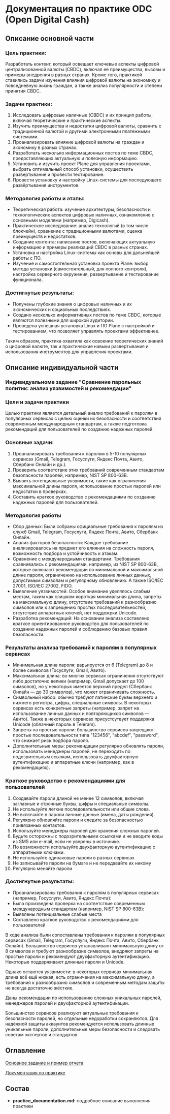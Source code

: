 # Документация по практике ODC (Open Digital Cash)

## Описание основной части
### Цель практики:
Разработать контент, который освещает ключевые аспекты цифровой централизованной валюты (CBDC), включая её преимущества, вызовы и примеры внедрения в разных странах. Кроме того, практикой ставились задачи изучения влияния цифровой валюты на экономику и повседневную жизнь граждан, а также анализ популярности и степени принятия CBDC.

### Задачи практики:
1. Исследовать цифровые наличные (CBDC) и их принцип работы, включая теоретические и практические аспекты.
2. Изучить преимущества и недостатки цифровой валюты, сравнить с традиционной валютой и другими электронными платежными системами.
3. Проанализировать влияние цифровой валюты на граждан и экономику в разных странах.
4. Разработать несколько информационных постов по теме CBDC, предоставляющих актуальную и полезную информацию.
5. Установить и изучить проект Plane для управления проектами, выбрать оптимальный способ установки, осуществить развертывание и провести тестирование.
6. Провести установку и настройку Linux-системы для последующего развёртывания инструментов.

### Методология работы и этапы:

- Теоретическая работа: изучение архитектуры, безопасности и технологических аспектов цифровых наличных, ознакомление с основными моделями (например, Digicash).
- Практическое исследование: анализ технологий (в том числе блокчейн), сравнение с традиционными валютами, оценка преимуществ и недостатков.
- Создание контента: написание постов, включающих актуальную информацию и примеры реализаций CBDC в разных странах.
- Установка и настройка Linux-системы как основы для дальнейшей работы с ПО.
- Изучение и самостоятельная установка проекта Plane: выбор метода установки (самостоятельный, для полного контроля), настройка серверного окружения, развертывание и тестирование функционала.

### Достигнутые результаты:

- Получены глубокие знания о цифровых наличных и их экономических и социальных последствиях.
- Создано несколько информативных постов по теме CBDC, которые являются полезными для широкой аудитории.
- Проведена успешная установка Linux и ПО Plane с настройкой и тестированием, что позволяет управлять проектами эффективнее.

Таким образом, практика охватила как освоение теоретических знаний о цифровой валюте, так и практические навыки развертывания и использования инструментов для управления проектами.

       


## Описание индивидуальной части
### Индивидуальноме задание "Сравнение парольных политик: анализ уязвимостей и рекомендации"

### Цели и задачи практики
Целью практики является детальный анализ требований к паролям в популярных сервисах с целью оценки их безопасности и соответствия современным международным стандартам, а также подготовка рекомендаций для пользователей по созданию надежных паролей.

### Основные задачи:

1. Проанализировать требования к паролям в 5-10 популярных сервисах (Gmail, Telegram, Госуслуги, Яндекс Почта, Авито, Сбербанк Онлайн и др.).
2. Проверить соответствие этих требований современным стандартам безопасности паролей, например, NIST SP 800-63B.
3. Выявить потенциальные уязвимости, такие как ограничения максимальной длины пароля, использование простых паролей или недостатки в проверках.
4. Составить краткое руководство с рекомендациями по созданию надежных паролей для пользователей.

### Методология работы
- Сбор данных: Были собраны официальные требования к паролям из служб Gmail, Telegram, Госуслуги, Яндекс Почта, Авито, Сбербанк Онлайн.
- Анализ факторов безопасности: Каждое требование анализировалось на предмет его влияния на сложность пароля, возможность подбора и устойчивость к атакам.
- Сравнение с международными стандартами: Требования сравнивались с рекомендациями, например, из NIST SP 800-63B, которые включают рекомендации по минимальной и максимальной длине пароля, ограничению на использование личных данных, допустимым символам и регулярному обновлению. А также  ISO/IEC 27001, ISO/IEC 27002, FIDO.
- Выявление уязвимостей: Особое внимание уделялось слабым местам, таким как слишком короткая минимальная длина, запреты на максимальную длину, отсутствие требований к разнообразию символов или к запрещению простых последовательностей, отсутствие аппаратных ключей, нет поддежрки Unicode.
- Разработка рекомендаций: На основании анализа составлено краткое ориентированное руководство для пользователей по созданию надежных паролей и соблюдению базовых правил безопасности.

### Результаты анализа требований к паролям в популярных сервисах
- Минимальная длина пароля: варьируется от 6 (Telegram) до 8 и более символов (Госуслуги, Gmail, Авито).
- Максимальная длина: во многих сервисах ограничения отсутствуют либо достаточно велики (например, Gmail допускает до 100 символов), но у некоторых имеется верхний предел (Сбербанк Онлайн — до 30 символов), что может ограничивать сложность.
- Символьный набор: обычно требуют латинские буквы верхнего и нижнего регистра, цифры, специальные символы. В некоторых сервисах есть конкретные запреты (например, запрет на использование личных данных и повторяющихся символов — Авито). Также в некоторых сервисах присустсутвует поддержка Unicode (облачный пароль в Teleram).
- Запреты на простые пароли: большинство сервисов запрещают простые последовательности типа "123456", "abcdef", "password", что снижает риск подбора пароля.
- Дополнительные меры: рекомендации регулярно обновлять пароли, использовать менеджеры паролей, не переходить по подозрительным ссылкам, использовать двухфакторную аутентификацию и аппаратные ключи (например, как в рекомендациях).

### Краткое руководство с рекомендациями для пользователей
1. Создавайте пароли длиной не менее 12 символов, включая заглавные и строчные буквы, цифры и специальные символы.
2. Не используйте легкие последовательности или общие слова.
3. Не включайте в пароли личные данные (имена, даты рождения).
4. Регулярно обновляйте пароли и следите за безопасностью привязанных контактов.
5. Используйте менеджеры паролей для хранения сложных паролей.
6. Будьте осторожны с подозрительными ссылками и не вводите коды из SMS или e-mail, если не уверены в источнике.
7. По возможности используйте двухфакторную аутентификацию с аппаратными ключами.
8. Не используйте одинаковые пароли в разных сервисах
9. Не записывайте пароли на бумаге и не передавайте их никому
10. Регулярно меняйте пароли

### Достигнутые результаты:
- Проанализированы требования к паролям в популярных сервисах (например, Госуслуги, Авито, Яндекс Почта):
- Была произведена проверка на соответствие современным международным стандартам (например, NIST SP 800-63B):
- Выявлены потенциальные слабые места
- Составлено краткое руководство с рекомендациями для пользователей

В ходе анализа были сопоставлены требования к паролям в популярных сервисах (Gmail, Telegram, Госуслуги, Яндекс Почта, Авито, Сбербанк Онлайн). Большинство сервисов устанавливают минимальную длину от 8 символов и требуют разнообразие символов, внедряют запреты на простые пароли и рекомендуют двухфакторную аутентификацию. Некоторые поддерживают длинные пароли и Unicode.

Однако остаются уязвимости: в некоторых сервисах минимальная длина всё ещё низкая, есть ограничения на максимальную длину, а требования к разнообразию символов и современным методам защиты не всегда достаточно жёсткие.

Даны рекомендации по использованию сложных уникальных паролей, менеджеров паролей и двухфакторной аутентификации.

Большинство сервисов реализуют актуальные требования к безопасности паролей, но отдельные недоработки сохраняются. Для надёжной защиты аккаунтов рекомендуется использовать длинные уникальные пароли, дополнительные меры безопасности и следовать советам экспертов и стандартов.

## Оглавление
[Основное задание и пример отчета](../task/)

[Документация по практике](../docs/)


## Состав
- **practice_documentation.md:** подробное описание выполнения практики





